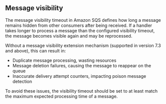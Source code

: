 ## Message visibility

The message visibility timeout in Amazon SQS defines how long a message remains hidden from other consumers after being received. If a handler takes longer to process a message than the configured visibility timeout, the message becomes visible again and may be reprocessed.

Without a message visibility extension mechanism (supported in version 7.3 and above), this can result in:

- Duplicate message processing, wasting resources
- Message deletion failures, causing the message to reappear on the queue
- Inaccurate delivery attempt counters, impacting poison message detection

To avoid these issues, the visibility timeout should be set to at least match the maximum expected processing time of a message.
